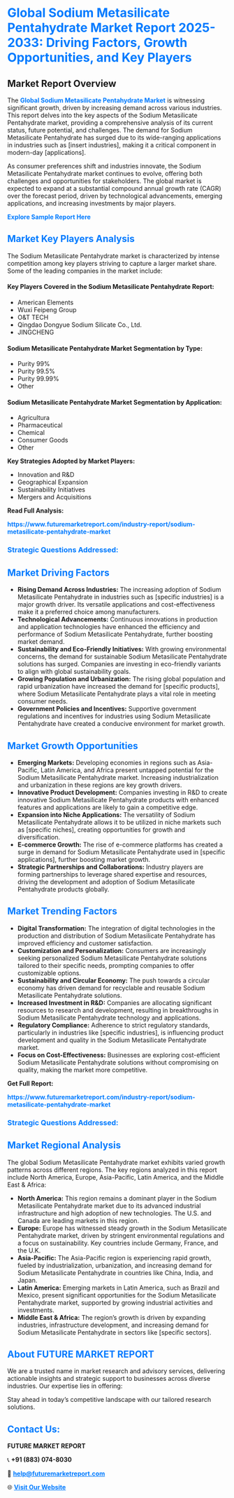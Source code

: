 <h1 style="color: #007BFF;">Global Sodium Metasilicate Pentahydrate Market Report 2025-2033: Driving Factors, Growth Opportunities, and Key Players</h1>

<section id="overview">
<h2>Market Report Overview</h2>
<p>The <a href="https://www.futuremarketreport.com/industry-report/sodium-metasilicate-pentahydrate-market" style="color: #007BFF; text-decoration: none;"><strong>Global Sodium Metasilicate Pentahydrate Market</strong></a> is witnessing significant growth, driven by increasing demand across various industries. This report delves into the key aspects of the Sodium Metasilicate Pentahydrate market, providing a comprehensive analysis of its current status, future potential, and challenges. The demand for Sodium Metasilicate Pentahydrate has surged due to its wide-ranging applications in industries such as [insert industries], making it a critical component in modern-day [applications].</p>
<p>As consumer preferences shift and industries innovate, the Sodium Metasilicate Pentahydrate market continues to evolve, offering both challenges and opportunities for stakeholders. The global market is expected to expand at a substantial compound annual growth rate (CAGR) over the forecast period, driven by technological advancements, emerging applications, and increasing investments by major players.</p>
</section>

<section id="overview">
<p><a href="https://www.futuremarketreport.com/request-sample/reportId=86813" style="color: #007BFF; text-decoration: none;"><strong>Explore Sample Report Here</strong></a></p>
</section>

<section id="key-players">
<h2 style="color: #007BFF;">Market Key Players Analysis</h2>
<p>The Sodium Metasilicate Pentahydrate market is characterized by intense competition among key players striving to capture a larger market share. Some of the leading companies in the market include:</p>
<h4>Key Players Covered in the Sodium Metasilicate Pentahydrate Report:</h4>
<ul><li>American Elements</li><li>Wuxi Feipeng Group</li><li>O&amp;T TECH</li><li>Qingdao Dongyue Sodium Silicate Co., Ltd.</li><li>JINGCHENG</li></ul>
<h4>Sodium Metasilicate Pentahydrate Market Segmentation by Type:</h4>
<ul><li>Purity 99%</li><li>Purity 99.5%</li><li>Purity 99.99%</li><li>Other</li></ul>

<h4>Sodium Metasilicate Pentahydrate Market Segmentation by Application:</h4>
<ul><li>Agricultura</li><li>Pharmaceutical</li><li>Chemical</li><li>Consumer Goods</li><li>Other</li></ul>
<p><strong>Key Strategies Adopted by Market Players:</strong></p>
<ul>
<li>Innovation and R&D</li>
<li>Geographical Expansion</li>
<li>Sustainability Initiatives</li>
<li>Mergers and Acquisitions</li>
</ul>
</section>

<section>
<p><strong>Read Full Analysis: </strong></p><a href="https://www.futuremarketreport.com/industry-report/sodium-metasilicate-pentahydrate-market" style="color: #007BFF; text-decoration: none;"><strong>https://www.futuremarketreport.com/industry-report/sodium-metasilicate-pentahydrate-market</strong></a>
<h3 style="color: #007BFF;">Strategic Questions Addressed:</h3>
</section>

<section id="driving-factors">
<h2 style="color: #007BFF;">Market Driving Factors</h2>
<ul>
<li><strong>Rising Demand Across Industries:</strong> The increasing adoption of Sodium Metasilicate Pentahydrate in industries such as [specific industries] is a major growth driver. Its versatile applications and cost-effectiveness make it a preferred choice among manufacturers.</li>
<li><strong>Technological Advancements:</strong> Continuous innovations in production and application technologies have enhanced the efficiency and performance of Sodium Metasilicate Pentahydrate, further boosting market demand.</li>
<li><strong>Sustainability and Eco-Friendly Initiatives:</strong> With growing environmental concerns, the demand for sustainable Sodium Metasilicate Pentahydrate solutions has surged. Companies are investing in eco-friendly variants to align with global sustainability goals.</li>
<li><strong>Growing Population and Urbanization:</strong> The rising global population and rapid urbanization have increased the demand for [specific products], where Sodium Metasilicate Pentahydrate plays a vital role in meeting consumer needs.</li>
<li><strong>Government Policies and Incentives:</strong> Supportive government regulations and incentives for industries using Sodium Metasilicate Pentahydrate have created a conducive environment for market growth.</li>
</ul>
</section>

<section id="growth-opportunities">
<h2 style="color: #007BFF;">Market Growth Opportunities</h2>
<ul>
<li><strong>Emerging Markets:</strong> Developing economies in regions such as Asia-Pacific, Latin America, and Africa present untapped potential for the Sodium Metasilicate Pentahydrate market. Increasing industrialization and urbanization in these regions are key growth drivers.</li>
<li><strong>Innovative Product Development:</strong> Companies investing in R&D to create innovative Sodium Metasilicate Pentahydrate products with enhanced features and applications are likely to gain a competitive edge.</li>
<li><strong>Expansion into Niche Applications:</strong> The versatility of Sodium Metasilicate Pentahydrate allows it to be utilized in niche markets such as [specific niches], creating opportunities for growth and diversification.</li>
<li><strong>E-commerce Growth:</strong> The rise of e-commerce platforms has created a surge in demand for Sodium Metasilicate Pentahydrate used in [specific applications], further boosting market growth.</li>
<li><strong>Strategic Partnerships and Collaborations:</strong> Industry players are forming partnerships to leverage shared expertise and resources, driving the development and adoption of Sodium Metasilicate Pentahydrate products globally.</li>
</ul>
</section>

<section id="trending-factors">
<h2 style="color: #007BFF;">Market Trending Factors</h2>
<ul>
<li><strong>Digital Transformation:</strong> The integration of digital technologies in the production and distribution of Sodium Metasilicate Pentahydrate has improved efficiency and customer satisfaction.</li>
<li><strong>Customization and Personalization:</strong> Consumers are increasingly seeking personalized Sodium Metasilicate Pentahydrate solutions tailored to their specific needs, prompting companies to offer customizable options.</li>
<li><strong>Sustainability and Circular Economy:</strong> The push towards a circular economy has driven demand for recyclable and reusable Sodium Metasilicate Pentahydrate solutions.</li>
<li><strong>Increased Investment in R&D:</strong> Companies are allocating significant resources to research and development, resulting in breakthroughs in Sodium Metasilicate Pentahydrate technology and applications.</li>
<li><strong>Regulatory Compliance:</strong> Adherence to strict regulatory standards, particularly in industries like [specific industries], is influencing product development and quality in the Sodium Metasilicate Pentahydrate market.</li>
<li><strong>Focus on Cost-Effectiveness:</strong> Businesses are exploring cost-efficient Sodium Metasilicate Pentahydrate solutions without compromising on quality, making the market more competitive.</li>
</ul>
</section>

<section>
<p><strong>Get Full Report: </strong></p><a href="https://www.futuremarketreport.com/industry-report/sodium-metasilicate-pentahydrate-market" style="color: #007BFF; text-decoration: none;"><strong>https://www.futuremarketreport.com/industry-report/sodium-metasilicate-pentahydrate-market</strong></a>
<h3 style="color: #007BFF;">Strategic Questions Addressed:</h3>
</section>


<section id="regional-analysis">
<h2 style="color: #007BFF;">Market Regional Analysis</h2>
<p>The global Sodium Metasilicate Pentahydrate market exhibits varied growth patterns across different regions. The key regions analyzed in this report include North America, Europe, Asia-Pacific, Latin America, and the Middle East & Africa:</p>
<ul>
<li><strong>North America:</strong> This region remains a dominant player in the Sodium Metasilicate Pentahydrate market due to its advanced industrial infrastructure and high adoption of new technologies. The U.S. and Canada are leading markets in this region.</li>
<li><strong>Europe:</strong> Europe has witnessed steady growth in the Sodium Metasilicate Pentahydrate market, driven by stringent environmental regulations and a focus on sustainability. Key countries include Germany, France, and the U.K.</li>
<li><strong>Asia-Pacific:</strong> The Asia-Pacific region is experiencing rapid growth, fueled by industrialization, urbanization, and increasing demand for Sodium Metasilicate Pentahydrate in countries like China, India, and Japan.</li>
<li><strong>Latin America:</strong> Emerging markets in Latin America, such as Brazil and Mexico, present significant opportunities for the Sodium Metasilicate Pentahydrate market, supported by growing industrial activities and investments.</li>
<li><strong>Middle East & Africa:</strong> The region’s growth is driven by expanding industries, infrastructure development, and increasing demand for Sodium Metasilicate Pentahydrate in sectors like [specific sectors].</li>
</ul>
</section>

<footer>
<h2 style="color: #007BFF;">About FUTURE MARKET REPORT</h2>
<p>We are a trusted name in market research and advisory services, delivering actionable insights and strategic support to businesses across diverse industries. Our expertise lies in offering:</p>

<p>Stay ahead in today’s competitive landscape with our tailored research solutions.</p>

<h2 style="color: #007BFF;">Contact Us:</h2>
<p><strong>FUTURE MARKET REPORT</strong></p>
<p>📞 <strong>+91 (883) 074-8030</strong></p>
<p>📧 <strong><a href="mailto:help@futuremarketreport.com" style="color: #007BFF;">help@futuremarketreport.com</a></strong></p>
<p>🌐 <strong><a href="https://www.futuremarketreport.com/" style="color: #007BFF;">Visit Our Website</a></strong></p>
</footer>